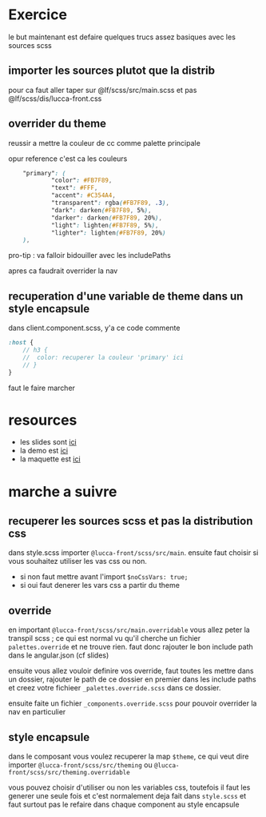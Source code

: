 # Exercice

le but maintenant est defaire quelques trucs assez basiques avec les sources scss

## importer les sources plutot que la distrib

pour ca faut aller taper sur @lf/scss/src/main.scss et pas @lf/scss/dis/lucca-front.css

## overrider du theme

reussir a mettre la couleur de cc comme palette principale

opur reference c'est ca les couleurs

```scss
	"primary": (
			"color": #FB7F89,
			"text": #FFF,
			"accent": #C354A4,
			"transparent": rgba(#FB7F89, .3),
			"dark": darken(#FB7F89, 5%),
			"darker": darken(#FB7F89, 20%),
			"light": lighten(#FB7F89, 5%),
			"lighter": lighten(#FB7F89, 20%)
	),
```

pro-tip : va falloir bidouiller avec les includePaths

apres ca faudrait overrider la nav 

## recuperation d'une variable de theme dans un style encapsule

dans client.component.scss, y'a ce code commente

```scss
:host {
	// h3 {
	// 	color: recuperer la couleur 'primary' ici
	// }
}
```

faut le faire marcher

# resources

- les slides sont [ici](https://docs.google.com/presentation/d/1HT1uh4trkkjgoT-IagpyhO-0yy57h1YqLKUTC7p5FiM/edit?usp=sharing)
- la demo est [ici](https://latest-lucca-front-luccasa.surge.sh/)
- la maquette est [ici](https://github.com/lucienbertin/formation-lucca-front/blob/td.2/moqup.png)

# marche a suivre

## recuperer les sources scss et pas la distribution css

dans style.scss importer `@lucca-front/scss/src/main`.
ensuite faut choisir si vous souhaitez utiliser les vas css ou non.
- si non faut mettre avant l'import `$noCssVars: true;`
- si oui faut denerer les vars css a partir du theme

## override

en important `@lucca-front/scss/src/main.overridable` vous allez peter la transpil scss ; ce qui est normal vu qu'il cherche un fichier `palettes.override` et ne trouve rien.
faut donc rajouter le bon include path dans le angular.json (cf slides)

ensuite vous allez vouloir definire vos override, faut toutes les mettre dans un dossier, rajouter le path de ce dossier en premier dans les include paths et creez votre fichieer `_palettes.override.scss` dans ce dossier.

ensuite faite un fichier `_components.override.scss` pour pouvoir overrider la nav en particulier

## style encapsule

dans le composant vous voulez recuperer la map `$theme`, ce qui veut dire importer `@lucca-front/scss/src/theming` ou `@lucca-front/scss/src/theming.overridable`

vous pouvez choisir d'utiliser ou non les variables css, toutefois il faut les generer une seule fois et c'est normalement deja fait dans `style.scss` et faut surtout pas le refaire dans chaque component au style encapsule